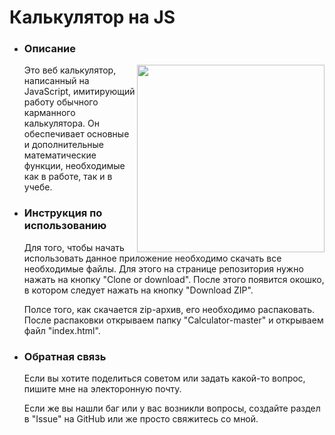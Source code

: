 <h1>Калькулятор на JS</h1>
<nav>
  <ul>
    <li>
      <h3>Описание</h3>
      <img src="https://user-images.githubusercontent.com/37180024/50373589-72566580-05f2-11e9-81f0-301241d3795b.jpg" align="right" width="300">
      <p align="left">Это веб калькулятор, написанный на JavaScript, имитирующий работу обычного карманного калькулятора. Он обеспечивает основные и дополнительные математические функции, необходимые как в работе, так и в учебе.</p>
      <li>
        <h3>Инструкция по использованию</h3>
        <p>Для того, чтобы начать использовать данное приложение необходимо скачать все необходимые файлы. Для этого на странице репозитория нужно нажать на кнопку "Clone or download". После этого появится окошко, в котором следует нажать на кнопку "Download ZIP".</p>
        <p>Полсе того, как скачается zip-архив, его необходимо распаковать. После распаковки открываем папку "Calculator-master" и открываем файл "index.html".
          <li>
            <h3>Обратная связь</h3>
            <p>Если вы хотите поделиться советом или задать какой-то вопрос, пишите мне на электоронную почту.</p>
            <p>Если же вы нашли баг или у вас возникли вопросы, создайте раздел в "Issue" на GitHub или же просто свяжитесь со мной.</p>
     </ul>
</nav>
